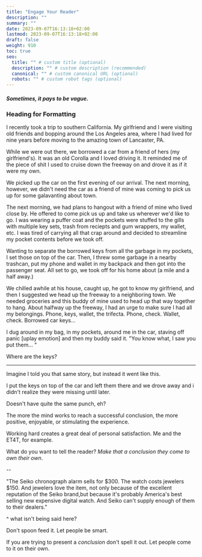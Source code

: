 ```yaml
---
title: "Engage Your Reader"
description: ""
summary: ""
date: 2023-09-07T16:13:18+02:00
lastmod: 2023-09-07T16:13:18+02:00
draft: false
weight: 910
toc: true
seo:
  title: "" # custom title (optional)
  description: "" # custom description (recommended)
  canonical: "" # custom canonical URL (optional)
  robots: "" # custom robot tags (optional)
---
```

##### Sometimes, it pays to be vague.

### Heading for Formatting

I recently took a trip to southern California. My girlfriend and I were visiting old friends and bopping around the Los Angeles area, where I had lived for nine years before moving to the amazing town of Lancaster, PA.

While we were out there, we borrowed a car from a friend of hers (my girlfriend's). It was an old Corolla and I loved driving it. It reminded me of the piece of shit I used to cruise down the freeway on and drove it as if it were my own.

We picked up the car on the first evening of our arrival. The next morning, however, we didn't need the car as a friend of mine was coming to pick us up for some galavanting about town.

The next morning, we had plans to hangout with a friend of mine who lived close by. He offered to come pick us up and take us wherever we'd like to go. I was wearing a puffer coat and the pockets were stuffed to the gills with multiple key sets, trash from reciepts and gum wrappers, my wallet, etc. I was tired of carrying all that crap around and decided to streamline my pocket contents before we took off.

Wanting to separate the borrowed keys from all the garbage in my pockets, I set those on top of the car. Then, I threw some garbage in a nearby trashcan, put my phone and wallet in my backpack and then got into the passenger seat. All set to go, we took off for his home about (a mile and a half away.)

We chilled awhile at his house, caught up, he got to know my girlfriend, and then I suggested we head up the freeway to a neighboring town. We needed groceries and this buddy of mine used to head up that way together to hang. About halfway up the freeway, I had an urge to make sure I had all my belongings. Phone, keys, wallet, the trifecta. Phone, check. Wallet, check. Borrowed car keys...

I dug around in my bag, in my pockets, around me in the car, staving off panic [uplay emotion] and then my buddy said it. "You know what, I saw you put them... "

Where are the keys?

---

Imagine I told you that same story, but instead it went like this.

I put the keys on top of the car and left them there and we drove away and i didn't realize they were missing until later.

Doesn't have quite the same punch, eh?

The more the mind works to reach a successful conclusion, the more positive, enjoyable, or stimulating the experience.

Working hard creates a great deal of personal satisfaction. Me and the ET4T, for example.

What do you want to tell the reader? *Make that a conclusion they come to own their own*.

--

"The Seiko chronograph alarm sells for $300. The watch costs jewelers $150. And jewelers love the item, not only because of the excellent reputation of the Seiko brand,but because it's probably America's best selling new expensive digital watch. And Seiko can't supply enough of them to their dealers."

^ what isn't being said here?

Don't spoon feed it. Let people be smart.

If you are trying to present a *conclusion* don't spell it out. Let people come to it on their own.
